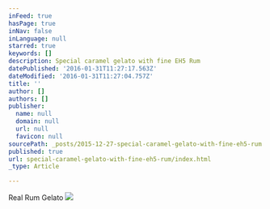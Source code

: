 ```yaml
---
inFeed: true
hasPage: true
inNav: false
inLanguage: null
starred: true
keywords: []
description: Special caramel gelato with fine EH5 Rum
datePublished: '2016-01-31T11:27:17.563Z'
dateModified: '2016-01-31T11:27:04.757Z'
title: ''
author: []
authors: []
publisher:
  name: null
  domain: null
  url: null
  favicon: null
sourcePath: _posts/2015-12-27-special-caramel-gelato-with-fine-eh5-rum.md
published: true
url: special-caramel-gelato-with-fine-eh5-rum/index.html
_type: Article

---
```

Real Rum Gelato ![](https://the-grid-user-content.s3-us-west-2.amazonaws.com/8b991d3e-24a6-4e50-9fa8-b3404f79a45f.JPG)